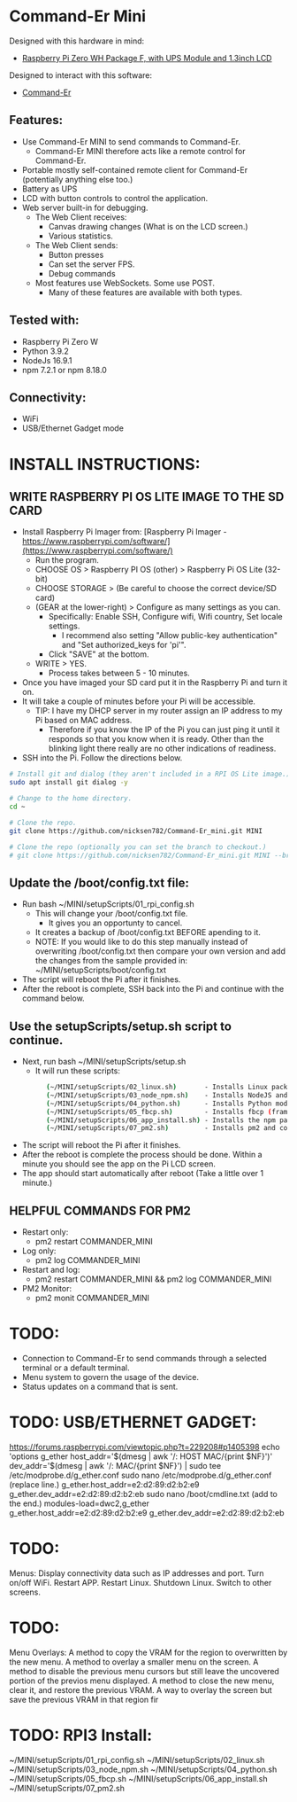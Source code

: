 # Command-Er Mini

Designed with this hardware in mind: 
  * [Raspberry Pi Zero WH Package F, with UPS Module and 1.3inch LCD](https://www.waveshare.com/raspberry-pi-zero-wh-package-f.htm) 

Designed to interact with this software:
  * [Command-Er](https://github.com/nicksen782/Command-Er) 

## Features:
- Use Command-Er MINI to send commands to Command-Er.
  - Command-Er MINI therefore acts like a remote control for Command-Er.
- Portable mostly self-contained remote client for Command-Er (potentially anything else too.)
- Battery as UPS
- LCD with button controls to control the application.
- Web server built-in for debugging.
  - The Web Client receives:
    - Canvas drawing changes (What is on the LCD screen.)
    - Various statistics.
  - The Web Client sends:
    - Button presses
    - Can set the server FPS.
    - Debug commands
  - Most features use WebSockets. Some use POST. 
    - Many of these features are available with both types.

## Tested with:
- Raspberry Pi Zero W
- Python 3.9.2
- NodeJs 16.9.1
- npm 7.2.1 or npm 8.18.0

## Connectivity:
- WiFi
- USB/Ethernet Gadget mode

# INSTALL INSTRUCTIONS:
## WRITE RASPBERRY PI OS LITE IMAGE TO THE SD CARD
  - Install Raspberry Pi Imager from: [Raspberry Pi Imager - https://www.raspberrypi.com/software/](https://www.raspberrypi.com/software/) 
    - Run the program.
    - CHOOSE OS > Raspberry PI OS (other) > Raspberry Pi OS Lite (32-bit)
    - CHOOSE STORAGE > <pick from the list.> (Be careful to choose the correct device/SD card)
    - (GEAR at the lower-right) > Configure as many settings as you can.
      - Specifically: Enable SSH, Configure wifi, Wifi country, Set locale settings.
        - I recommend also setting "Allow public-key authentication" and "Set authorized_keys for 'pi'".
      - Click "SAVE" at the bottom.
    - WRITE > YES.
      - Process takes between 5 - 10 minutes.
  - Once you have imaged your SD card put it in the Raspberry Pi and turn it on.
  - It will take a couple of minutes before your Pi will be accessible.
    - TIP: I have my DHCP server in my router assign an IP address to my Pi based on MAC address.
      - Therefore if you know the IP of the Pi you can just ping it until it responds so that you know when it is ready. Other than the blinking light there really are no other indications of readiness.
  - SSH into the Pi. Follow the directions below.

````sh
# Install git and dialog (they aren't included in a RPI OS Lite image.)
sudo apt install git dialog -y

# Change to the home directory.
cd ~

# Clone the repo.
git clone https://github.com/nicksen782/Command-Er_mini.git MINI

# Clone the repo (optionally you can set the branch to checkout.)
# git clone https://github.com/nicksen782/Command-Er_mini.git MINI --branch DEV
````
## Update the /boot/config.txt file:
  - Run bash ~/MINI/setupScripts/01_rpi_config.sh
    - This will change your /boot/config.txt file.
      - It gives you an opportunty to cancel.
    - It creates a backup of /boot/config.txt BEFORE apending to it.
    - NOTE: If you would like to do this step manually instead of overwriting /boot/config.txt then compare your own version and add the changes from the sample provided in: ~/MINI/setupScripts/boot/config.txt
  - The script will reboot the Pi after it finishes.
  - After the reboot is complete, SSH back into the Pi and continue with the command below.

## Use the setupScripts/setup.sh script to continue.
  - Next, run bash ~/MINI/setupScripts/setup.sh
    - It will run these scripts:
    ````sh
          (~/MINI/setupScripts/02_linux.sh)       - Installs Linux packages.
          (~/MINI/setupScripts/03_node_npm.sh)    - Installs NodeJS and NPM.
          (~/MINI/setupScripts/04_python.sh)      - Installs Python modules.
          (~/MINI/setupScripts/05_fbcp.sh)        - Installs fbcp (framebuffer copy.)
          (~/MINI/setupScripts/06_app_install.sh) - Installs the npm packages for the app. 
          (~/MINI/setupScripts/07_pm2.sh)         - Installs pm2 and configures it.
    ````
  - The script will reboot the Pi after it finishes.
  - After the reboot is complete the process should be done. Within a minute you should see the app on the Pi LCD screen.
  - The app should start automatically after reboot (Take a little over 1 minute.)

## HELPFUL COMMANDS FOR PM2
  - Restart only:
    - pm2 restart COMMANDER_MINI
  - Log only: 
    - pm2 log COMMANDER_MINI
  - Restart and log: 
    - pm2 restart COMMANDER_MINI && pm2 log COMMANDER_MINI
  - PM2 Monitor: 
    - pm2 monit COMMANDER_MINI

# TODO:
- Connection to Command-Er to send commands through a selected terminal or a default terminal.
- Menu system to govern the usage of the device. 
- Status updates on a command that is sent. 

# TODO: USB/ETHERNET GADGET:
https://forums.raspberrypi.com/viewtopic.php?t=229208#p1405398
echo 'options g_ether host_addr='$(dmesg | awk '/: HOST MAC/{print $NF}')' dev_addr='$(dmesg | awk '/: MAC/{print $NF}') | sudo tee /etc/modprobe.d/g_ether.conf
sudo nano /etc/modprobe.d/g_ether.conf (replace line.)
g_ether.host_addr=e2:d2:89:d2:b2:e9 g_ether.dev_addr=e2:d2:89:d2:b2:eb
sudo nano /boot/cmdline.txt (add to the end.)
modules-load=dwc2,g_ether g_ether.host_addr=e2:d2:89:d2:b2:e9 g_ether.dev_addr=e2:d2:89:d2:b2:eb

# TODO:
Menus:
  Display connectivity data such as IP addresses and port.
  Turn on/off WiFi.
  Restart APP.
  Restart Linux.
  Shutdown Linux.
  Switch to other screens.
# TODO:
Menu Overlays:
  A method to copy the VRAM for the region to overwritten by the new menu.
  A method to overlay a smaller menu on the screen.
  A method to disable the previous menu cursors but still leave the uncovered portion of the previos menu displayed.
  A method to close the new menu, clear it, and restore the previous VRAM.
  A way to overlay the screen but save the previous VRAM in that region fir

# TODO: RPI3 Install:
~/MINI/setupScripts/01_rpi_config.sh
~/MINI/setupScripts/02_linux.sh
~/MINI/setupScripts/03_node_npm.sh
~/MINI/setupScripts/04_python.sh
~/MINI/setupScripts/05_fbcp.sh
~/MINI/setupScripts/06_app_install.sh
~/MINI/setupScripts/07_pm2.sh